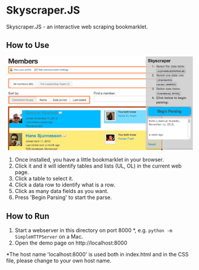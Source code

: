 # Skyscraper.JS

Skyscraper.JS - an interactive web scraping bookmarklet.

## How to Use

![Skyscraper.JS screenshot](docs/skyscraper_screenshot.png)

1. Once installed, you have a little bookmarklet in your browser.
2. Click it and it will identify tables and lists (UL, OL) in the current web page.
3. Click a table to select it.
4. Click a data row to identify what is a row.
5. Click as many data fields as you want.
6. Press 'Begin Parsing' to start the parse.

## How to Run

1. Start a webserver in this directory on port 8000 *, e.g. `python -m SimpleHTTPServer` on a Mac.
2. Open the demo page on http://localhost:8000

*The host name 'localhost:8000' is used both in index.html and in the CSS file, please change to your own host name.